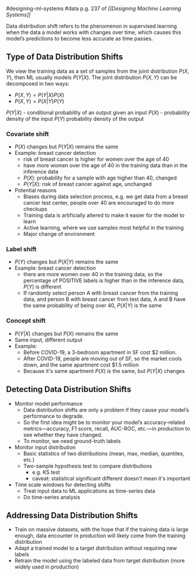 #designing-ml-systems #data
p.g. 237 of *[[Designing Machine Learning Systems]]*

Data distribution shift refers to the phenomenon in supervised learning when the data a model works with changes over time, which causes this model’s predictions to become less accurate as time passes.

## Type of Data Distribution Shifts

We view the training data as a set of samples from the joint distribution $P(X, Y)$, then ML usually models $P(Y|X)$. The joint distribution $P(X,Y)$ can be decomposed in two ways:
- $P(X, Y) = P(Y|X)P(X)$
- $P(X, Y) = P(X|Y)P(Y)$

$P(Y|X)$ - conditional probability of an output given an input
$P(X)$ - probability density of the input
$P(Y)$ probability density of the output

### Covariate shift
- $P(X)$ changes but $P(Y|X)$ remains the same
- Example: breast cancer detection
	- risk of breast cancer is higher for women over the age of 40
	- have more women over the age of 40 in the training data than in the inference data
	- $P(X)$: probability for a sample with age higher than 40, changed
	- $P(Y|X)$: risk of breast cancer against age, unchanged
- Potential reasons
	- Biases during data selection process, e.g. we get data from a breast cancer test center, people over 40 are encouraged to do more checkups
	- Training data is artificially altered to make it easier for the model to learn
	- Active learning, where we use samples most helpful in the training
	- Major change of environment
### Label shift
- $P(Y)$ changes but $P(X|Y)$ remains the same
- Example: breast cancer detection
	- there are more women over 40 in the training data, so the percentage of POSITIVE labels is higher than in the inference data, $P(Y)$ is different
	- If randomly select person A with breast cancer from the training data, and person B with breast cancer from test data, A and B have the same probability of being over 40, $P(X|Y)$ is the same
### Concept shift
- $P(Y|X)$ changes but $P(X)$ remains the same
- Same input, different output
- Example:
	- Before COVID-19, a 3-bedroom apartment in SF cost $2 million.
	- After COVID-19, people are moving out of SF, so the market cools down, and the same apartment cost $1.5 million
	- Because it's same apartment $P(X)$ is the same, but $P(Y|X)$ changes

## Detecting Data Distribution Shifts
- Monitor model performance
	- Data distribution shifts are only a problem if they cause your model’s performance to degrade. 
	- So the first idea might be to monitor your model’s accuracy-related metrics—accuracy, F1 score, recall, AUC-ROC, etc.—in production to see whether they have changed.
	- To monitor, we need ground-truth labels
- Monitor input distribution
	- Basic statistics of two distributions (mean, max, median, quantiles, etc.)
	- Two-sample hypothesis test to compare distributions
		- e.g. KS test
		- caveat: statistical significant different doesn't mean it's important
- Time scale windows for detecting shifts
	- Treat input data to ML applications as time-series data
	- Do time-series analysis

## Addressing Data Distribution Shifts
- Train on massive datasets, with the hope that if the training data is large enough, data encounter in production will likely come from the training distribution
- Adapt a trained model to a target distribution without requiring new labels
- Retrain the model using the labeled data from target distribution (more widely used in production)